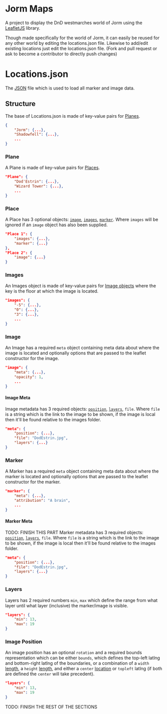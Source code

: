 # Jorm Maps
A project to display the DnD westmarches world of Jorm using the [LeafletJS](https://leafletjs.com/) library.

Though made specifically for the world of Jorm, it can easily be reused for any other world by editing the locations.json file. Likewise to add/edit existing locations just edit the locations.json file. (Fork and pull request or ask to become a contributor to directly push changes)

# Locations.json
The [JSON](https://www.json.org/json-en.html) file which is used to load all marker and image data.

## Structure
The base of Locations.json is made of key-value pairs for [Planes](#plane).
```JSON
{
	"Jorm": {...},
	"Shadowfell": {...},
	...
}
```

### Plane
A Plane is made of key-value pairs for [Places](#place).
```JSON
"Plane": {
	"Dod'Estrin": {...},
	"Wizard Tower": {...},
	...
}
```

### Place
A Place has 3 optional objects: [`image`](#image), [`images`](#images), [`marker`](#marker). Where `images` will be ignored if an `image` object has also been supplied.
```JSON
"Place 1": {
	"images": {...},
	"marker": {...}
},
"Place 2": {
	"image": {...}
}
```

### Images
An Images object is made of key-value pairs for [Image objects](#image) where the key is the floor at which the image is located.
```JSON
"images": {
	"-5": {...},
	"0": {...},
	"3": {...},
	...
}
```

### Image
An Image has a required `meta` object containing meta data about where the image is located and optionally options that are passed to the leaflet constructor for the image.
```JSON
"image": {
	"meta": {...},
	"opacity": 1,
	...
}
```

#### Image Meta
Image metadata has 3 required objects: [`position`](#image-position), [`layers`](#layers), `file`. Where `file` is a string which is the link to the image to be shown, if the image is local then it'll be found relative to the images folder.
```JSON
"meta": {
	"position": {...},
	"file": "DodEstrin.jpg",
	"layers": {...}
}
```

### Marker
A Marker has a required `meta` object containing meta data about where the marker is located and optionally options that are passed to the leaflet constructor for the marker.
```JSON
"marker": {
	"meta": {...},
	"attribution": "A brain",
	...
}
```

#### Marker Meta
TODO: FINISH THIS PART
Marker metadata has 3 required objects: [`position`](#image-position), [`layers`](#layers), `file`. Where `file` is a string which is the link to the image to be shown, if the image is local then it'll be found relative to the images folder.
```JSON
"meta": {
	"position": {...},
	"file": "DodEstrin.jpg",
	"layers": {...}
}
```

### Layers
Layers has 2 required numbers `min`, `max` which define the range from what layer until what layer (inclusive) the marker/image is visible.
```JSON
"layers": {
	"min": 13,
	"max": 19
}
```

### Image Position
An image position has an optional `rotation` and a required bounds representation which can be either `bounds`, which defines the top-left latlng and bottom-right latlng of the boundaries, or a combination of a `width` [length](#length), a `height` [length](#length), and either a `center` [location](#location) or `topleft` latlng (if both are defined the `center` will take precedent).
```JSON
"layers": {
	"min": 13,
	"max": 19
}
```

TODO: FINISH THE REST OF THE SECTIONS
